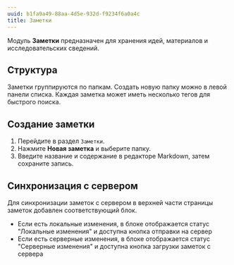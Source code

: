 ```yaml
---
uuid: b1fa9a49-88aa-4d5e-932d-f9234f6a0a4c
title: Заметки
---
```


Модуль **Заметки** предназначен для хранения идей, материалов и исследовательских сведений.

## Структура
Заметки группируются по папкам. Создать новую папку можно в левой панели списка. Каждая заметка может иметь несколько тегов для быстрого поиска.

## Создание заметки
1. Перейдите в раздел `Заметки`.
2. Нажмите **Новая заметка** и выберите папку.
3. Введите название и содержание в редакторе Markdown, затем сохраните запись.

## Синхронизация с сервером
Для синхронизации заметок с сервером в верхней части страницы заметок добавлен соответствующий блок.
- Если есть локальные изменения, в блоке отображается статус "Локальные изменения" и доступна кнопка отправки на сервер
- Если есть серверные изменения, в блоке отображается статус "Серверные изменения" и доступна кнопка загрузки заметок с сервера
